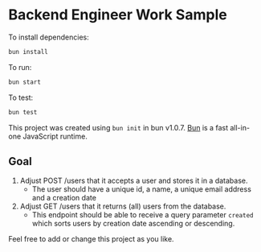 # Backend Engineer Work Sample

To install dependencies:

```bash
bun install
```

To run:

```bash
bun start
```

To test:

```bash
bun test
```

This project was created using `bun init` in bun v1.0.7. [Bun](https://bun.sh) is a fast all-in-one JavaScript runtime.

## Goal

1. Adjust POST /users that it accepts a user and stores it in a database.
   - The user should have a unique id, a name, a unique email address and a creation date
2. Adjust GET /users that it returns (all) users from the database.
   - This endpoint should be able to receive a query parameter `created` which sorts users by creation date ascending or descending.

Feel free to add or change this project as you like.
